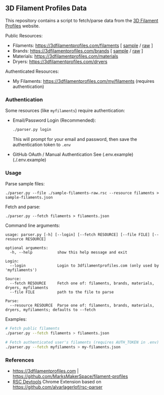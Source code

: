 ## 3D Filament Profiles Data

This repository contains a script to fetch/parse data from the [3D Filament Profiles](https://3dfilamentprofiles.com) website.

Public Resources:
* Filaments: https://3dfilamentprofiles.com/filaments [ [sample](./sample-filaments.json) / [raw](./sample-filaments-raw.rsc) ]
* Brands: https://3dfilamentprofiles.com/brands [ [sample](./sample-brands.json) / [raw](./sample-brands-raw.rsc) ]
* Materials: https://3dfilamentprofiles.com/materials
* Dryers: https://3dfilamentprofiles.com/dryers

Authenticated Resources:
* My Filaments: https://3dfilamentprofiles.com/my/filaments (requires authentication)

### Authentication

Some resources (like `myfilaments`) require authentication:

* Email/Password Login (Recommended):
   ```bash
   ./parser.py login
   ```
   This will prompt for your email and password, then save the authentication token to `.env`

* GitHub OAuth / Manual Authentication
   See (.env.example)(./.env.example)

### Usage

Parse sample files:

`./parser.py --file ./sample-filaments-raw.rsc --resource filaments > sample-filaments.json`

Fetch and parse:

`./parser.py --fetch filaments > filaments.json`

Command line arguments:
```
usage: parser.py [-h] [--login] [--fetch RESOURCE] [--file FILE] [--resource RESOURCE]

optional arguments:
  -h, --help           show this help message and exit

Login:
  --login              Login to 3dfilamentprofiles.com (only used by 'myfilaments')

Source:
  --fetch RESOURCE     Fetch one of: filaments, brands, materials, dryers, myfilaments
  --file FILE          path to the file to parse

Parse:
  --resource RESOURCE  Parse one of: filaments, brands, materials, dryers, myfilaments; defaults to --fetch
```

Examples:
```bash
# Fetch public filaments
./parser.py --fetch filaments > filaments.json

# Fetch authenticated user's filaments (requires AUTH_TOKEN in .env)
./parser.py --fetch myfilaments > my-filaments.json
```

### References

* https://3dfilamentprofiles.com | https://github.com/MarksMakerSpace/filament-profiles
* [RSC Devtools](https://chromewebstore.google.com/detail/rsc-devtools/jcejahepddjnppkhomnidalpnnnemomn) Chrome Extension based on https://github.com/alvarlagerlof/rsc-parser